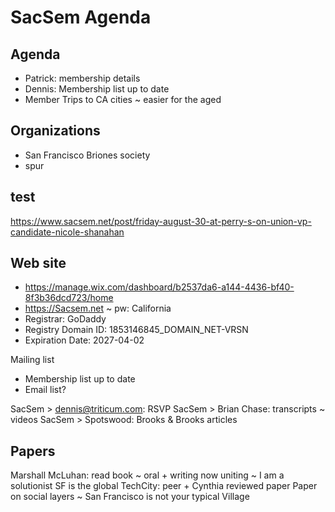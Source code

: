 # SacSem Agenda


## Agenda

* Patrick: membership details
* Dennis: Membership list up to date
* Member Trips to CA cities ~ easier for the aged

## Organizations

* San Francisco Briones society
* spur

## test

https://www.sacsem.net/post/friday-august-30-at-perry-s-on-union-vp-candidate-nicole-shanahan

## Web site

* https://manage.wix.com/dashboard/b2537da6-a144-4436-bf40-8f3b36dcd723/home
* https://Sacsem.net ~ pw: California
* Registrar: GoDaddy
* Registry Domain ID: 1853146845_DOMAIN_NET-VRSN
* Expiration Date: 2027-04-02

Mailing list

* Membership list up to date
* Email list?

SacSem > dennis@triticum.com: RSVP
SacSem > Brian Chase: transcripts ~ videos
SacSem > Spotswood: Brooks & Brooks articles

## Papers

Marshall McLuhan: read book ~ oral + writing now uniting ~ I am a solutionist
SF is the global TechCity: peer + Cynthia reviewed paper
Paper on social layers ~ San Francisco is not your typical Village
